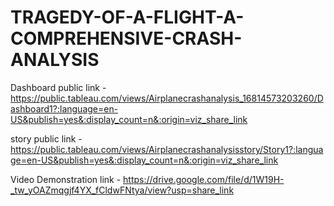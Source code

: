 # TRAGEDY-OF-A-FLIGHT-A-COMPREHENSIVE-CRASH-ANALYSIS


Dashboard public link - https://public.tableau.com/views/Airplanecrashanalysis_16814573203260/Dashboard1?:language=en-US&publish=yes&:display_count=n&:origin=viz_share_link

story public link - https://public.tableau.com/views/Airplanecrashanalysisstory/Story1?:language=en-US&publish=yes&:display_count=n&:origin=viz_share_link

Video Demonstration link - https://drive.google.com/file/d/1W19H-_tw_yOAZmqgjf4YX_fCldwFNtya/view?usp=share_link
